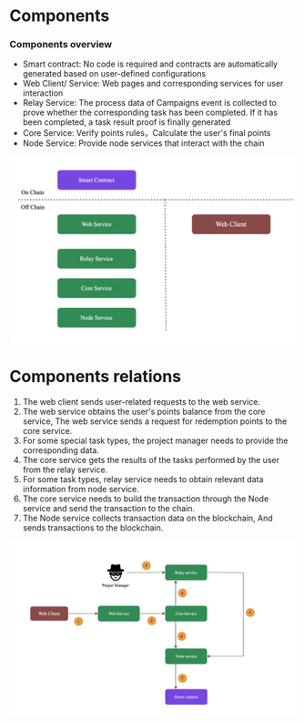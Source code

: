 # Components

### Components overview

- Smart contract: No code is required and contracts are automatically generated based on user-defined configurations
- Web Client/ Service: Web pages and corresponding services for user interaction
- Relay Service: The process data of Campaigns event is collected to prove whether the corresponding task has been completed. If it has been completed, a task result proof is finally generated
- Core Service: Verify points rules，Calculate the user's final points
- Node Service: Provide node services that interact with the chain

![Untitled](Components/components.png)

# Components relations

1. The web client sends user-related requests to the web service.
2. The web service obtains the user's points balance from the core service, The web service sends a request for redemption points to the core service.
3. For some special task types, the project manager needs to provide the corresponding data.
4. The core service gets the results of the tasks performed by the user from the relay service.
5. For some task types, relay service needs to obtain relevant data information from node service.
6. The core service needs to build the transaction through the Node service and send the transaction to the chain.
7. The Node service collects transaction data on the blockchain, And sends transactions to the blockchain.

![Untitled](Components/components-relations.png)